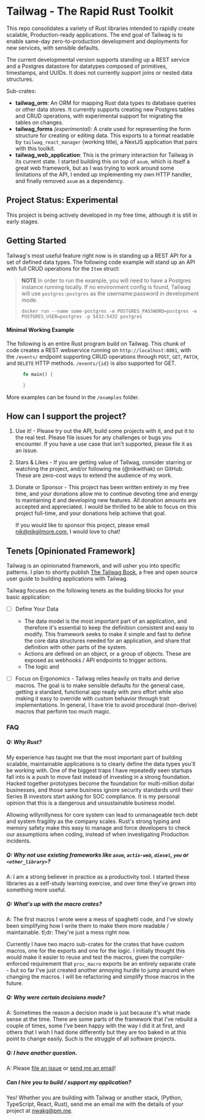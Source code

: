 # Tailwag - The Rapid Rust Toolkit

This repo consolidates a variety of Rust libraries intended to rapidly create
scalable, Production-ready applications. The end goal of Tailwag is to enable
same-day zero-to-production development and deployments for new services, with
sensible defaults.

The current developmental version supports standing up a REST service and a
Postgres datastore for datatypes composed of primitives, timestamps, and UUIDs.
It does not currently support joins or nested data structures.

Sub-crates:

- **tailwag_orm**: An ORM for mapping Rust data types to database queries or
  other data stores. It currently supports creating new Postgres tables and CRUD
  operations, with experimental support for migrating the tables on changes.
- **tailwag_forms** _(experimental)_: A crate used for representing the form
  structure for creating or editing data. This exports to a format readable by
  `tailwag_react_manager` (working title), a NextJS application that pairs with
  this toolkit.
- **tailwag_web_application**: This is the primary interaction for Tailwag in
  its current state. I started building this on top of `axum`, which is itself a
  great web framework, but as I was trying to work around some limitations of
  the API, I ended up implementing my own HTTP handler, and finally removed
  `axum` as a dependency.

## Project Status: Experimental

This project is being actively developed in my free time, although it is still
in early stages.

## Getting Started

Tailwag's most useful feature right now is in standing up a REST API for a set
of defined data types. The following code example will stand up an API with full
CRUD operations for the `Item` struct:

> **NOTE** In order to run the example, you will need to have a Postgres
> instance running locally. If no environment config is found, Tailwag will use
> `postgres:postgres` as the username:password in development mode.
>
> ```
> docker run --name some-postgres -e POSTGRES_PASSWORD=postgres -e POSTGRES_USER=postgres -p 5432:5432 postgres
> ```

#### Minimal Working Example

The following is an entire Rust program build on Tailwag. This chunk of code
creates a REST webservice running on `http://localhost:8081`, with the
`/events/` endpoint supporting CRUD operations through `POST`, `GET`, `PATCH`,
and `DELETE` HTTP methods. `/events/{id}` is also supported for GET.

```rust
      fn main() {

      }
```

More examples can be found in the `/examples` folder.

## How can I support the project?

1. Use it! - Please try out the API, build some projects with it, and put it to
   the real test. Please file issues for any challenges or bugs you encounter.
   If you have a use case that isn't supported, please file it as an issue.

2. Stars & Likes - If you are getting value of Tailwag, consider starring or
   watching the project, and/or following me (@nikwithak) on GitHub. These are
   zero-cost ways to extend the audience of my work.

3. Donate or Sponsor - This project has been written entirely in my free time,
   and your donations allow me to continue devoting time and energy to
   maintaining it and developing new features. All donation amounts are accepted
   and appreciated. I would be thrilled to be able to focus on this project
   full-time, and your donations help achieve that goal.

   If you would like to sponsor this project, please email
   [nik@nikgilmore.com](mailto:nik@nikgilmore.com), I would love to chat!

## Tenets [Opinionated Framework]

Tailwag is an opinionated framework, and will usher you into specific patterns.
I plan to shortly publish [The Tailwag Book](#), a free and open source user
guide to building applications with Tailwag.

Tailwag focuses on the following tenets as the building blocks for your basic
application:

- [ ] Define Your Data

  - The data model is the most important part of an application, and therefore
    it's essential to keep the definition consistent and easy to modify. This
    framework seeks to make it simple and fast to define the core data
    structures needed for an application, and share that definition with other
    parts of the system.
  - Actions are defined on an object, or a group of objects. These are exposed
    as webhooks / API endpoints to trigger actions.
  - The logic and

- [ ] Focus on Ergonomics - Tailwag relies heavily on traits and derive macros.
      The goal is to make sensible defaults for the general case, getting a
      standard, functional app ready with zero effort while also making it easy
      to override with custom behavior through trait implementations. In
      general, I have trie to avoid procedural (non-derive) macros that perform
      too much magic.

### FAQ

##### Q: Why Rust?

My experience has taught me that the most important part of building scalable,
maintainable applications is to clearly define the data types you'll be working
with. One of the biggest traps I have repeatedly seen startups fall into is a
push to move fast instead of investing in a strong foundation. Hacked together
prototypes become the foundation for multi-million dollar businesses, and those
same business ignore security standards until their Series B investors start
asking for SOC compliance. It is my personal opinion that this is a dangerous
and unsustainable business model.

Allowing willynillyness for core system can lead to unmanageable tech debt and
system fragility as the company scales. Rust's strong typing and memory safety
make this easy to manage and force developers to check our assumptions when
coding, instead of when investigating Production incidents.

##### Q: Why not use existing frameworks like `axum`, `actix-web`, `diesel`, `yew` or `<other_library>`?

A: I am a strong believer in practice as a productivity tool. I started these
libraries as a self-study learning exercise, and over time they've grown into
something more useful.

##### Q: What's up with the macro crates?

A: The first macros I wrote were a mess of spaghetti code, and I've slowly been
simplifying how I write them to make them more readable / maintainable. tl;dr:
They're just a mess right now.

Currently I have two macro sub-crates for the crates that have custom macros,
one for the exports and one for the logic. I initially thought this would make
it easier to reuse and test the macros, given the compiler-enforced requirement
that `proc_macro` exports be an entirely separate crate - but so far I've just
created another annoying hurdle to jump around when changing the macros. I will
be refactoring and simplify those macros in the future.

##### Q: Why were certain decisions made?

A: Sometimes the reason a decision made is just because it's what made sense at
the time. There are some parts of the framework that I've rebuild a couple of
times, some I've been happy with the way I did it at first, and others that I
wish I had done differently but they are too baked in at this point to change
easily. Such is the struggle of all software projects.

##### Q: I have another question.

A: Please [file an issue](https://github.com/nikwithak/tailwag/issues/new) or
[send me an email](mailto:nik@nikgilmore.com)!

##### Can I hire you to build / support my application?

Yes! Whether you are building with Tailwag or another stack, (Python,
TypeScript, React, Rust), send me an email me with the details of your project
at [nwakg@pm.me](mailto:nwakg@pm.me).
